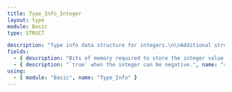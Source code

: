 ```yaml
---
title: Type_Info_Integer
layout: type
module: Basic
type: STRUCT

description: "Type info data structure for integers.\n\nAdditional struct description documentation comments."
fields:
  - { description: "Bits of memory required to store the integer value.", name: "size_in_bits", type: "u32" }
  - { description: "`true` when the integer can be negative.", name: "signed", type: "bool" }
using:
  - { module: "Basic", name: "Type_Info" }
---
```

